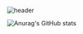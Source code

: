 ![header](https://capsule-render.vercel.app/api?type=transparent&text=jeongdonguk's%20Github&height=150&fontSize=60&desc=Welcome!&descAlignY=75&descAlign=60&fontColor=CCCCCC)


![Anurag's GitHub stats](https://github-readme-stats.vercel.app/api?username=jeongdonguk96&show_icons=true&theme=shadow_blue)

<!--
**jeongdonguk96/jeongdonguk96** is a ✨ _special_ ✨ repository because its `README.md` (this file) appears on your GitHub profile.

Here are some ideas to get you started:

- 🔭 I’m currently working on ...
- 🌱 I’m currently learning ...
- 👯 I’m looking to collaborate on ...
- 🤔 I’m looking for help with ...
- 💬 Ask me about ...
- 📫 How to reach me: ...
- 😄 Pronouns: ...
- ⚡ Fun fact: ...
-->
